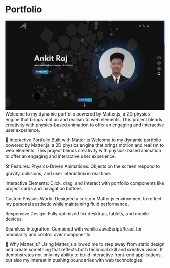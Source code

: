 # Portfolio
![1752175221209](image/README/1752175221209.png)
Welcome to my dynamic portfolio powered by Matter.js, a 2D physics engine that brings motion and realism to web elements. This project blends creativity with physics-based animation to offer an engaging and interactive user experience.

🌌 Interactive Portfolio Built with Matter.js
Welcome to my dynamic portfolio powered by Matter.js, a 2D physics engine that brings motion and realism to web elements. This project blends creativity with physics-based animation to offer an engaging and interactive user experience.

🛠️ Features:
Physics-Driven Animations: Objects on the screen respond to gravity, collisions, and user interaction in real time.

Interactive Elements: Click, drag, and interact with portfolio components like project cards and navigation buttons.

Custom Physics World: Designed a custom Matter.js environment to reflect my personal aesthetic while maintaining fluid performance.

Responsive Design: Fully optimized for desktops, tablets, and mobile devices.

Seamless Integration: Combined with vanilla JavaScript/React for modularity and control over components.

🚀 Why Matter.js?
Using Matter.js allowed me to step away from static design and create something that reflects both technical skill and creative vision. It demonstrates not only my ability to build interactive front-end applications, but also my interest in pushing boundaries with web technologies.
